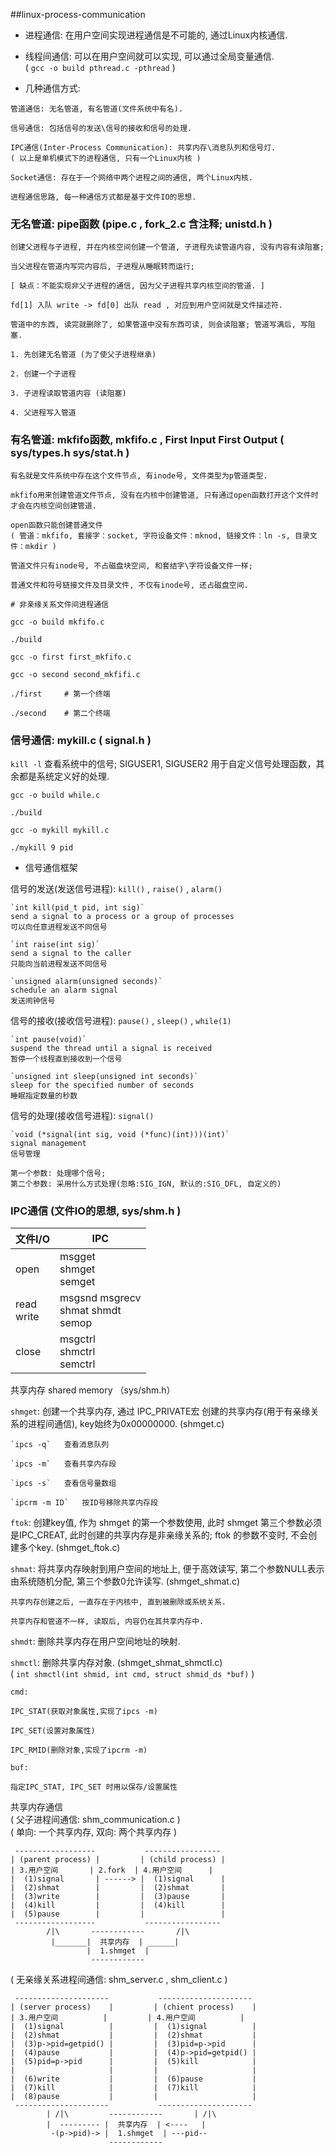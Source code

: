 ##linux-process-communication
* 进程通信: 在用户空间实现进程通信是不可能的, 通过Linux内核通信.

* 线程间通信: 可以在用户空间就可以实现, 可以通过全局变量通信.  
( `gcc -o build pthread.c -pthread` )

* 几种通信方式:  
```
管道通信: 无名管道, 有名管道(文件系统中有名).
	
信号通信: 包括信号的发送\信号的接收和信号的处理.
	
IPC通信(Inter-Process Communication): 共享内存\消息队列和信号灯.  
( 以上是单机模式下的进程通信, 只有一个Linux内核 )

Socket通信: 存在于一个网络中两个进程之间的通信, 两个Linux内核.
  
进程通信思路, 每一种通信方式都是基于文件IO的思想.  
```

### 无名管道: pipe函数 (pipe.c , fork_2.c 含注释; unistd.h )  

```
创建父进程与子进程, 并在内核空间创建一个管道, 子进程先读管道内容, 没有内容有读阻塞;

当父进程在管道内写完内容后, 子进程从睡眠转而运行;

[ 缺点：不能实现非父子进程的通信, 因为父子进程共享内核空间的管道. ]

fd[1] 入队 write -> fd[0] 出队 read , 对应到用户空间就是文件描述符.

管道中的东西, 读完就删除了, 如果管道中没有东西可读, 则会读阻塞; 管道写满后, 写阻塞.  
```
	
```
1. 先创建无名管道 (为了使父子进程继承)

2. 创建一个子进程

3. 子进程读取管道内容 (读阻塞)

4. 父进程写入管道  
```

### 有名管道: mkfifo函数, mkfifo.c , First Input First Output ( sys/types.h  sys/stat.h )

```
有名就是文件系统中存在这个文件节点, 有inode号, 文件类型为p管道类型.

mkfifo用来创建管道文件节点, 没有在内核中创建管道, 只有通过open函数打开这个文件时才会在内核空间创建管道.  
```

```
open函数只能创建普通文件  
( 管道：mkfifo, 套接字：socket, 字符设备文件：mknod, 链接文件：ln -s, 目录文件：mkdir )
	
管道文件只有inode号, 不占磁盘块空间, 和套结字\字符设备文件一样;

普通文件和符号链接文件及目录文件, 不仅有inode号, 还占磁盘空间.  
```
	
```
# 非亲缘关系文件间进程通信

gcc -o build mkfifo.c

./build

gcc -o first first_mkfifo.c

gcc -o second second_mkfifi.c

./first     # 第一个终端

./second    # 第二个终端  
```

### 信号通信: mykill.c ( signal.h )  
`kill -l` 查看系统中的信号; SIGUSER1, SIGUSER2 用于自定义信号处理函数，其余都是系统定义好的处理.

```
gcc -o build while.c

./build

gcc -o mykill mykill.c

./mykill 9 pid  
```

* 信号通信框架  

信号的发送(发送信号进程): `kill()` , `raise()` , `alarm()`  
	
```
`int kill(pid_t pid, int sig)`  
send a signal to a process or a group of processes  
可以向任意进程发送不同信号  

`int raise(int sig)`  
send a signal to the caller  
只能向当前进程发送不同信号  

`unsigned alarm(unsigned seconds)`  
schedule an alarm signal  
发送闹钟信号  
```

信号的接收(接收信号进程): `pause()` , `sleep()` , `while(1)`  

```
`int pause(void)`  
suspend the thread until a signal is received  
暂停一个线程直到接收到一个信号  

`unsigned int sleep(unsigned int seconds)`  
sleep for the specified number of seconds  
睡眠指定数量的秒数  
```

信号的处理(接收信号进程): `signal()`  

```
`void (*signal(int sig, void (*func)(int)))(int)`  
signal management
信号管理

第一个参数: 处理哪个信号;  
第二个参数: 采用什么方式处理(忽略:SIG_IGN, 默认的:SIG_DFL, 自定义的)  
```

### IPC通信 (文件IO的思想, sys/shm.h )  

|文件I/O		| IPC
|---			|---
|open			| msgget<br/> shmget<br/> semget
|read<br/> write	| msgsnd msgrecv<br/> shmat shmdt<br/> semop
|close			| msgctrl<br/> shmctrl<br/> semctrl

共享内存 shared memory （sys/shm.h）  
	
`shmget`: 创建一个共享内存, 通过 IPC_PRIVATE宏 创建的共享内存(用于有亲缘关系的进程间通信), key始终为0x00000000. (shmget.c)

```
`ipcs -q`	查看消息队列

`ipcs -m`	查看共享内存段

`ipcs -s`	查看信号量数组

`ipcrm -m ID`	按ID号移除共享内存段  
```

`ftok`: 创建key值, 作为 shmget 的第一个参数使用, 此时 shmget 第三个参数必须是IPC_CREAT, 此时创建的共享内存是非亲缘关系的; ftok 的参数不变时, 不会创建多个key. (shmget_ftok.c)

`shmat`: 将共享内存映射到用户空间的地址上, 便于高效读写, 第二个参数NULL表示由系统随机分配, 第三个参数0允许读写. (shmget_shmat.c)  

```
共享内存创建之后, 一直存在于内核中, 直到被删除或系统关系.

共享内存和管道不一样, 读取后, 内容仍在其共享内存中.  
```
	
`shmdt`: 删除共享内存在用户空间地址的映射.  
	
`shmctl`: 删除共享内存对象. (shmget_shmat_shmctl.c)  
( `int shmctl(int shmid, int cmd, struct shmid_ds *buf)` )
	
```
cmd:  

IPC_STAT(获取对象属性,实现了ipcs -m)

IPC_SET(设置对象属性)

IPC_RMID(删除对象,实现了ipcrm -m)

buf:  
	
指定IPC_STAT, IPC_SET 时用以保存/设置属性  
```

共享内存通信  
( 父子进程间通信: shm_communication.c )  
( 单向: 一个共享内存, 双向: 两个共享内存 )  

```
 ------------------           -----------------  
| (parent process) |         | (child process) |  
| 3.用户空间       | 2.fork  | 4.用户空间      |  
|  (1)signal       | ------> |  (1)signal      |  
|  (2)shmat        |         |  (2)shmat       |  
|  (3)write        |         |  (3)pause       |  
|  (4)kill         |         |  (4)kill        |  
|  (5)pause        |         |                 |  
 ------------------           -----------------  
        /|\       ------------       /|\  
         |_______|  共享内存  | ______|  
                 |  1.shmget  |  
                  ------------  
```

( 无亲缘关系进程间通信: shm_server.c , shm_client.c )

```
 ---------------------           ---------------------  
| (server process)    |         | (chient process)    |  
| 3.用户空间          |         | 4.用户空间          |  
|  (1)signal          |         |  (1)signal          |  
|  (2)shmat           |         |  (2)shmat           |  
|  (3)p->pid=getpid() |         |  (3)pid=p->pid      |  
|  (4)pause           |         |  (4)p->pid=getpid() |  
|  (5)pid=p->pid      |         |  (5)kill            |
|                     |         |                     |
|  (6)write           |         |  (6)pause           |
|  (7)kill            |         |  (7)kill            |
|  (8)pause           |         |                     |
 ---------------------           ---------------------
        | /|\         ------------       | /|\  
        |  --------- |  共享内存  | <----   |  
         -(p->pid)-> |  1.shmget  | ---pid--
                      ------------  
```
